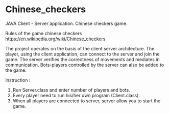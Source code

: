 # Chinese_checkers
JAVA Client - Server application. Chinese checkers game.


Rules of the game chinese checkers https://en.wikipedia.org/wiki/Chinese_checkers


The project operates on the basis of the client server architecture. The player, using the client application, can connect to the server and join the game. The server verifies the correctness of movements and mediates in communication. Bots-players controlled by the server can also be added to the game. 


Instruction :

1) Run Server.class and enter number of players and bots.
2) Every player need to run his/her own program (Client.class).
3) When all players are connected to server, server allow you to start the game.
